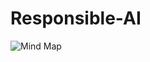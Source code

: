 # Responsible-AI

![Mind Map](https://github.com/user-attachments/assets/3e6be074-02ed-4ce8-bdc2-324a478db216)

